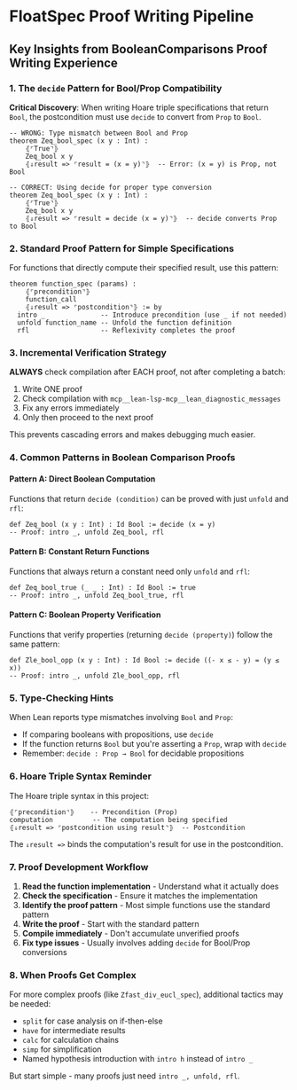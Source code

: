 # FloatSpec Proof Writing Pipeline

## Key Insights from BooleanComparisons Proof Writing Experience

### 1. The `decide` Pattern for Bool/Prop Compatibility
**Critical Discovery**: When writing Hoare triple specifications that return `Bool`, the postcondition must use `decide` to convert from `Prop` to `Bool`.

```lean
-- WRONG: Type mismatch between Bool and Prop
theorem Zeq_bool_spec (x y : Int) :
    ⦃⌜True⌝⦄
    Zeq_bool x y
    ⦃⇓result => ⌜result = (x = y)⌝⦄  -- Error: (x = y) is Prop, not Bool

-- CORRECT: Using decide for proper type conversion
theorem Zeq_bool_spec (x y : Int) :
    ⦃⌜True⌝⦄
    Zeq_bool x y
    ⦃⇓result => ⌜result = decide (x = y)⌝⦄  -- decide converts Prop to Bool
```

### 2. Standard Proof Pattern for Simple Specifications

For functions that directly compute their specified result, use this pattern:

```lean
theorem function_spec (params) :
    ⦃⌜precondition⌝⦄
    function_call
    ⦃⇓result => ⌜postcondition⌝⦄ := by
  intro _              -- Introduce precondition (use _ if not needed)
  unfold function_name -- Unfold the function definition
  rfl                  -- Reflexivity completes the proof
```

### 3. Incremental Verification Strategy

**ALWAYS** check compilation after EACH proof, not after completing a batch:
1. Write ONE proof
2. Check compilation with `mcp__lean-lsp-mcp__lean_diagnostic_messages`
3. Fix any errors immediately
4. Only then proceed to the next proof

This prevents cascading errors and makes debugging much easier.

### 4. Common Patterns in Boolean Comparison Proofs

#### Pattern A: Direct Boolean Computation
Functions that return `decide (condition)` can be proved with just `unfold` and `rfl`:
```lean
def Zeq_bool (x y : Int) : Id Bool := decide (x = y)
-- Proof: intro _, unfold Zeq_bool, rfl
```

#### Pattern B: Constant Return Functions
Functions that always return a constant need only `unfold` and `rfl`:
```lean
def Zeq_bool_true (_ _ : Int) : Id Bool := true
-- Proof: intro _, unfold Zeq_bool_true, rfl
```

#### Pattern C: Boolean Property Verification
Functions that verify properties (returning `decide (property)`) follow the same pattern:
```lean
def Zle_bool_opp (x y : Int) : Id Bool := decide ((- x ≤ - y) = (y ≤ x))
-- Proof: intro _, unfold Zle_bool_opp, rfl
```

### 5. Type-Checking Hints

When Lean reports type mismatches involving `Bool` and `Prop`:
- If comparing booleans with propositions, use `decide` 
- If the function returns `Bool` but you're asserting a `Prop`, wrap with `decide`
- Remember: `decide : Prop → Bool` for decidable propositions

### 6. Hoare Triple Syntax Reminder

The Hoare triple syntax in this project:
```lean
⦃⌜precondition⌝⦄    -- Precondition (Prop)
computation          -- The computation being specified
⦃⇓result => ⌜postcondition using result⌝⦄  -- Postcondition
```

The `⇓result =>` binds the computation's result for use in the postcondition.

### 7. Proof Development Workflow

1. **Read the function implementation** - Understand what it actually does
2. **Check the specification** - Ensure it matches the implementation
3. **Identify the proof pattern** - Most simple functions use the standard pattern
4. **Write the proof** - Start with the standard pattern
5. **Compile immediately** - Don't accumulate unverified proofs
6. **Fix type issues** - Usually involves adding `decide` for Bool/Prop conversions

### 8. When Proofs Get Complex

For more complex proofs (like `Zfast_div_eucl_spec`), additional tactics may be needed:
- `split` for case analysis on if-then-else
- `have` for intermediate results  
- `calc` for calculation chains
- `simp` for simplification
- Named hypothesis introduction with `intro h` instead of `intro _`

But start simple - many proofs just need `intro _, unfold, rfl`.